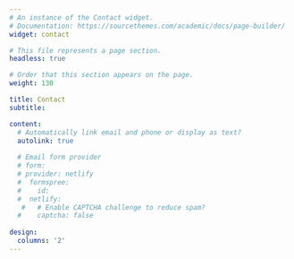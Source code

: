 ```yaml
---
# An instance of the Contact widget.
# Documentation: https://sourcethemes.com/academic/docs/page-builder/
widget: contact

# This file represents a page section.
headless: true

# Order that this section appears on the page.
weight: 130

title: Contact
subtitle:

content:
  # Automatically link email and phone or display as text?
  autolink: true
  
  # Email form provider
  # form:
  # provider: netlify
  #  formspree:
  #    id:
  #  netlify:
   #   # Enable CAPTCHA challenge to reduce spam?
  #    captcha: false
  
design:
  columns: '2'
---
```

